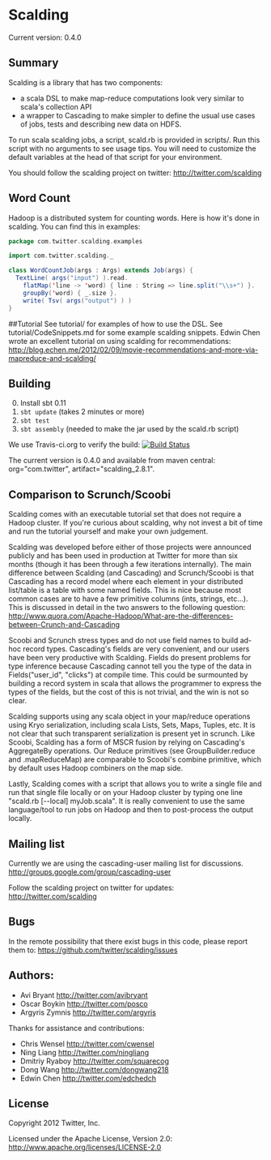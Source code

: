 # Scalding

Current version: 0.4.0

## Summary
Scalding is a library that has two components:

* a scala DSL to make map-reduce computations look very similar to scala's collection API
* a wrapper to Cascading to make simpler to define the usual use cases of jobs, tests and describing new data on HDFS.

To run scala scalding jobs, a script, scald.rb is provided in scripts/. Run this script
with no arguments to see usage tips.  You will need to customize the default variables
at the head of that script for your environment.

You should follow the scalding project on twitter: <http://twitter.com/scalding>

## Word Count
Hadoop is a distributed system for counting words.  Here is how it's done in scalding.  You can find this in examples:

```scala
package com.twitter.scalding.examples

import com.twitter.scalding._

class WordCountJob(args : Args) extends Job(args) {
  TextLine( args("input") ).read.
    flatMap('line -> 'word) { line : String => line.split("\\s+") }.
    groupBy('word) { _.size }.
    write( Tsv( args("output") ) )
}
```

##Tutorial
See tutorial/ for examples of how to use the DSL.  See tutorial/CodeSnippets.md for some
example scalding snippets. Edwin Chen wrote an excellent tutorial on using scalding for
recommendations:
<http://blog.echen.me/2012/02/09/movie-recommendations-and-more-via-mapreduce-and-scalding/>

## Building
0. Install sbt 0.11
1. ```sbt update``` (takes 2 minutes or more)
2. ```sbt test```
3. ```sbt assembly``` (needed to make the jar used by the scald.rb script)

We use Travis-ci.org to verify the build:
[![Build Status](https://secure.travis-ci.org/twitter/scalding.png)](http://travis-ci.org/twitter/scalding)

The current version is 0.4.0 and available from maven central: org="com.twitter", artifact="scalding_2.8.1".

## Comparison to Scrunch/Scoobi
Scalding comes with an executable tutorial set that does not require a Hadoop
cluster.  If you're curious about scalding, why not invest a bit of time and run the tutorial
yourself and make your own judgement.

Scalding was developed before either of those projects
were announced publicly and has been used in production at Twitter for more than six months
(though it has been through a few iterations internally).
The main difference between Scalding (and Cascading) and Scrunch/Scoobi is that Cascading has
a record model where each element in your distributed list/table is a table with some named
fields.  This is nice because most common cases are to have a few primitive columns (ints, strings,
etc...).  This is discussed in detail in the two answers to the following question:
<http://www.quora.com/Apache-Hadoop/What-are-the-differences-between-Crunch-and-Cascading>

Scoobi and Scrunch stress types and do not
use field names to build ad-hoc record types.  Cascading's fields are very convenient,
and our users have been very productive with Scalding. Fields do present problems for
type inference because Cascading cannot tell you the type of the data in Fields("user_id", "clicks")
at compile time.  This could be surmounted by building a record system in scala that
allows the programmer to express the types of the fields, but the cost of this is not trivial,
and the win is not so clear.

Scalding supports using any scala object in your map/reduce operations using Kryo serialization,
including scala Lists, Sets,
Maps, Tuples, etc.  It is not clear that such transparent serialization is present yet in
scrunch.  Like Scoobi, Scalding has a form of MSCR fusion by relying on Cascading's AggregateBy
operations.  Our Reduce primitives (see GroupBuilder.reduce and .mapReduceMap) are comparable to
Scoobi's combine primitive, which by default uses Hadoop combiners on the map side.

Lastly, Scalding comes with a script that allows you to write a single file and run that
single file locally or on your Hadoop cluster by typing one line "scald.rb [--local] myJob.scala".
It is really convenient to use the same language/tool to run jobs on Hadoop and then to post-process
the output locally.

## Mailing list

Currently we are using the cascading-user mailing list for discussions.
<http://groups.google.com/group/cascading-user>

Follow the scalding project on twitter for updates: <http://twitter.com/scalding>

## Bugs
In the remote possibility that there exist bugs in this code, please report them to:
<https://github.com/twitter/scalding/issues>

## Authors:
* Avi Bryant <http://twitter.com/avibryant>
* Oscar Boykin <http://twitter.com/posco>
* Argyris Zymnis <http://twitter.com/argyris>

Thanks for assistance and contributions:

* Chris Wensel <http://twitter.com/cwensel>
* Ning Liang <http://twitter.com/ningliang>
* Dmitriy Ryaboy <http://twitter.com/squarecog>
* Dong Wang <http://twitter.com/dongwang218>
* Edwin Chen <http://twitter.com/edchedch>

## License
Copyright 2012 Twitter, Inc.

Licensed under the Apache License, Version 2.0: http://www.apache.org/licenses/LICENSE-2.0
